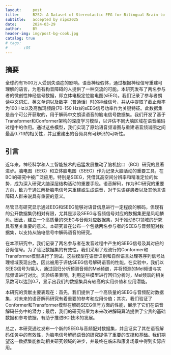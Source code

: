 ```yaml
---
layout:     post
title:      B2S2: A Dataset of Stereotactic EEG for Bilingual Brain-to-Speech Synthesis
subtitle:   accepted by nips2025
date:       2024-03-29
author:     BY
header-img: img/post-bg-cook.jpg
catalog: true
# tags:
#     - iOS
---
```


## 摘要

全球约有1500万人受到失语症的影响。语音神经假体，通过根据神经信号重建可理解的语言，为患有构音障碍的人提供了一种交流的可能。本研究发布了两名参与者的微创性神经信号数据，即立体电极定位脑电图(sEEG)。我们记录了参与者朗读中文词汇、英文单词以及数字（普通话）时的神经信号，并从中提取了截止频率为100 Hz以及高伽玛频段(70-150 Hz)的sEEG信号功率作为关键特征。此数据集是首个可公开获取的，用于解码中文朗读语音的脑电信号数据集。我们开发了基于Transformer和Conformer架构的深度学习模型，以评估不同大脑区域在语音编码过程中的作用。通过这些模型，我们实现了原始语音频谱图与重建语音频谱图之间最高0.713的相关性，并且重建出的音频具有可辨识的可听性。

## 引言


近年来，神经科学和人工智能技术的迅猛发展推动了脑机接口（BCI）研究的显著进步。脑电图（EEG）和立体脑电图（SEEG）作为记录大脑活动的重要工具，在BCI的研究中被广泛应用。特别是SEEG，凭借其高空间分辨率和精准定位的优势，成为深入研究大脑深层结构活动的重要手段。语音解码，作为BCI研究的重要方向，致力于通过解析脑电信号来重建或生成语音，对于失语症患者以及其他言语障碍人群来说具有重要的意义。

尽管已有研究显示通过EEG和SEEG能够对语音信息进行一定程度的解码，但现有的公开数据集仍相对有限，尤其是涉及SEEG与音频信号对应的数据集更是凤毛麟角。因此，建立一个高质量的SEEG与音频对应数据集，对于推动BCI领域的研究具有至关重要的意义。本研究旨在公布一个包括两名参与者的SEEG与音频配对数据集，以支持从脑电信号中解码语音的研究。

在本项研究中，我们记录了两名参与者在发音过程中产生的SEEG信号及其对应的音频信号。为了验证数据集的有效性，我们采用了现流行的Conformer和Transformer模型进行了测试。这些模型在语音识别和自然语言处理等序列信号处理领域表现出色，因此被用于评估SEEG信号解码语音的性能。在实验中，我们以SEEG信号为输入，通过回归分析预测音频的Mel频谱，并将预测的Mel频谱与实际频谱进行对比。实验结果表明，利用这些模型进行回归分析时，Mel频谱的相关系数可以达到0.7，显示出我们的数据集具有较高的实用价值和应用潜能。

本研究的贡献主要表现在：首先，我们提供了一个高质量的SEEG与音频配对数据集，对未来的语音解码研究有着重要的参考和应用价值；其次，我们验证了Conformer和Transformer模型在解码SEEG信号方面的性能，展示了它们在语音解码任务中的潜力；最后，我们的研究结果为未来改进解码算法提供了宝贵的基础数据和参考依据，有助于推进BCI技术的发展。

总之，本研究通过发布一个新的SEEG与音频配对数据集，并且证实了其在语音解码任务中的有效性，为脑电信号解码语音的研究提供了重要的支撑和基础。我们期望这一数据集能推动相关研究领域的进步，并最终在临床和康复场景中得到实际应用。





